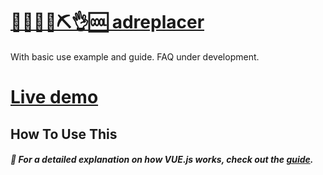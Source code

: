 # [🚨🚫🍪➕⛏️👌🆒 adreplacer](https://adjectival.github.io/adreplacer/)

With basic use example and guide.
FAQ under development.

# [Live demo](https://adjectival.github.io/adreplacer/readme2.md)
## How To Use This


##### :memo: For a detailed explanation on how VUE.js works, check out the [guide](http://vuejs-templates.github.io/webpack/).
